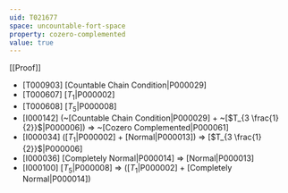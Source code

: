 ```yaml
---
uid: T021677
space: uncountable-fort-space
property: cozero-complemented
value: true
---
```

[[Proof]]

* [T000903] [Countable Chain Condition|P000029]
* [T000607] [$T_1$|P000002]
* [T000608] [$T_5$|P000008]
* [I000142] (~[Countable Chain Condition|P000029] + ~[$T_{3 \frac{1}{2}}$|P000006]) => ~[Cozero Complemented|P000061]
* [I000034] ([$T_1$|P000002] + [Normal|P000013]) => [$T_{3 \frac{1}{2}}$|P000006]
* [I000036] [Completely Normal|P000014] => [Normal|P000013]
* [I000100] [$T_5$|P000008] => ([$T_1$|P000002] + [Completely Normal|P000014])

